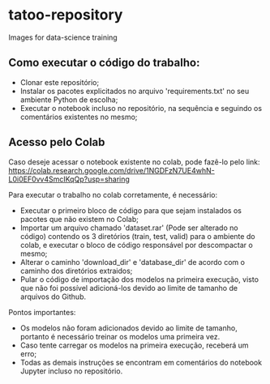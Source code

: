 # tatoo-repository
Images for data-science training

## Como executar o código do trabalho:
- Clonar este repositório;
- Instalar os pacotes explicitados no arquivo 'requirements.txt' no seu ambiente Python de escolha;
- Executar o notebook incluso no repositório, na sequência e seguindo os comentários existentes no mesmo;

## Acesso pelo Colab
Caso deseje acessar o notebook existente no colab, pode fazê-lo pelo link: https://colab.research.google.com/drive/1NGDFzN7UE4whN-L0i0EF0vv4SmcIKqQp?usp=sharing

Para executar o trabalho no colab corretamente, é necessário:
- Executar o primeiro bloco de código para que sejam instalados os pacotes que não existem no Colab;
- Importar um arquivo chamado 'dataset.rar' (Pode ser alterado no código) contendo os 3 diretórios (train, test, valid) para o ambiente do colab, e executar o bloco de código responsável por descompactar o mesmo;
- Alterar o caminho 'download_dir' e 'database_dir' de acordo com o caminho dos diretórios extraidos;
- Pular o código de importação dos modelos na primeira execução, visto que não foi possível adicioná-los devido ao limite de tamanho de arquivos do Github.

Pontos importantes:
- Os modelos não foram adicionados devido ao limite de tamanho, portanto é necessário treinar os modelos uma primeira vez.
- Caso tente carregar os modelos na primeira execução, receberá um erro;
- Todas as demais instruções se encontram em comentários do notebook Jupyter incluso no repositório.
